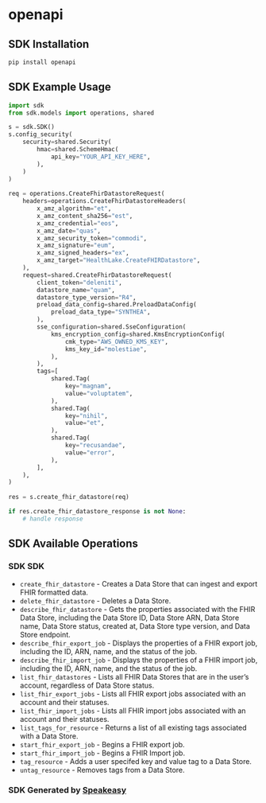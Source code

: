 # openapi

<!-- Start SDK Installation -->
## SDK Installation

```bash
pip install openapi
```
<!-- End SDK Installation -->

## SDK Example Usage
<!-- Start SDK Example Usage -->
```python
import sdk
from sdk.models import operations, shared

s = sdk.SDK()
s.config_security(
    security=shared.Security(
        hmac=shared.SchemeHmac(
            api_key="YOUR_API_KEY_HERE",
        ),
    )
)
    
req = operations.CreateFhirDatastoreRequest(
    headers=operations.CreateFhirDatastoreHeaders(
        x_amz_algorithm="et",
        x_amz_content_sha256="est",
        x_amz_credential="eos",
        x_amz_date="quas",
        x_amz_security_token="commodi",
        x_amz_signature="eum",
        x_amz_signed_headers="ex",
        x_amz_target="HealthLake.CreateFHIRDatastore",
    ),
    request=shared.CreateFhirDatastoreRequest(
        client_token="deleniti",
        datastore_name="quam",
        datastore_type_version="R4",
        preload_data_config=shared.PreloadDataConfig(
            preload_data_type="SYNTHEA",
        ),
        sse_configuration=shared.SseConfiguration(
            kms_encryption_config=shared.KmsEncryptionConfig(
                cmk_type="AWS_OWNED_KMS_KEY",
                kms_key_id="molestiae",
            ),
        ),
        tags=[
            shared.Tag(
                key="magnam",
                value="voluptatem",
            ),
            shared.Tag(
                key="nihil",
                value="et",
            ),
            shared.Tag(
                key="recusandae",
                value="error",
            ),
        ],
    ),
)
    
res = s.create_fhir_datastore(req)

if res.create_fhir_datastore_response is not None:
    # handle response
```
<!-- End SDK Example Usage -->

<!-- Start SDK Available Operations -->
## SDK Available Operations

### SDK SDK

* `create_fhir_datastore` - Creates a Data Store that can ingest and export FHIR formatted data.
* `delete_fhir_datastore` - Deletes a Data Store. 
* `describe_fhir_datastore` - Gets the properties associated with the FHIR Data Store, including the Data Store ID, Data Store ARN, Data Store name, Data Store status, created at, Data Store type version, and Data Store endpoint.
* `describe_fhir_export_job` - Displays the properties of a FHIR export job, including the ID, ARN, name, and the status of the job.
* `describe_fhir_import_job` - Displays the properties of a FHIR import job, including the ID, ARN, name, and the status of the job. 
* `list_fhir_datastores` - Lists all FHIR Data Stores that are in the user’s account, regardless of Data Store status.
* `list_fhir_export_jobs` -  Lists all FHIR export jobs associated with an account and their statuses. 
* `list_fhir_import_jobs` -  Lists all FHIR import jobs associated with an account and their statuses. 
* `list_tags_for_resource` -  Returns a list of all existing tags associated with a Data Store. 
* `start_fhir_export_job` - Begins a FHIR export job.
* `start_fhir_import_job` - Begins a FHIR Import job.
* `tag_resource` -  Adds a user specifed key and value tag to a Data Store. 
* `untag_resource` -  Removes tags from a Data Store. 

<!-- End SDK Available Operations -->

### SDK Generated by [Speakeasy](https://docs.speakeasyapi.dev/docs/using-speakeasy/client-sdks)
